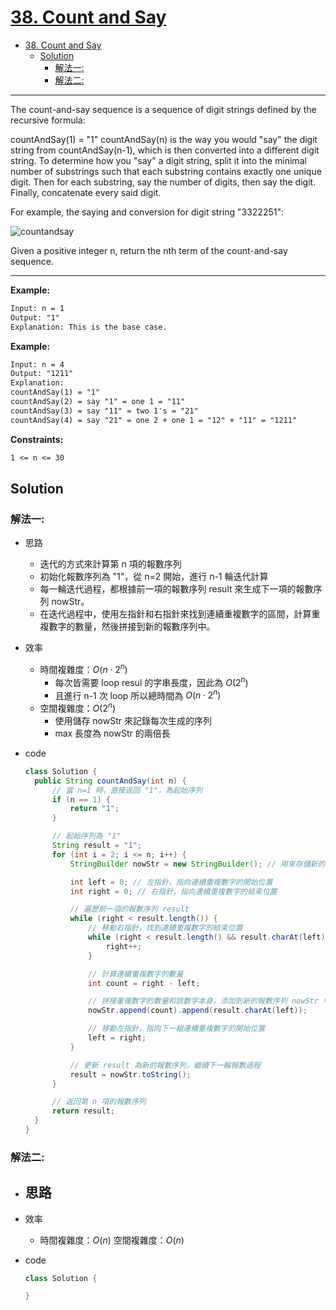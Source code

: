 # [38. Count and Say](https://leetcode.com/problems/count-and-say/)

- [38. Count and Say](#38-count-and-say)
  - [Solution](#solution)
    - [解法一:](#解法一)
    - [解法二:](#解法二)

---

The count-and-say sequence is a sequence of digit strings defined by the recursive formula:

countAndSay(1) = "1"
countAndSay(n) is the way you would "say" the digit string from countAndSay(n-1), which is then converted into a different digit string.
To determine how you "say" a digit string, split it into the minimal number of substrings such that each substring contains exactly one unique digit. Then for each substring, say the number of digits, then say the digit. Finally, concatenate every said digit.

For example, the saying and conversion for digit string "3322251":

![countandsay](https://assets.leetcode.com/uploads/2020/10/23/countandsay.jpg)

Given a positive integer n, return the nth term of the count-and-say sequence.

---

**Example:**

```txt
Input: n = 1
Output: "1"
Explanation: This is the base case.
```

**Example:**

```txt
Input: n = 4
Output: "1211"
Explanation:
countAndSay(1) = "1"
countAndSay(2) = say "1" = one 1 = "11"
countAndSay(3) = say "11" = two 1's = "21"
countAndSay(4) = say "21" = one 2 + one 1 = "12" + "11" = "1211"
```

**Constraints:**

```txt
1 <= n <= 30
```

## Solution

### 解法一:

- 思路
  - 迭代的方式來計算第 n 項的報數序列
  - 初始化報數序列為 "1"，從 n=2 開始，進行 n-1 輪迭代計算
  - 每一輪迭代過程，都根據前一項的報數序列 result 來生成下一項的報數序列 nowStr。
  - 在迭代過程中，使用左指針和右指針來找到連續重複數字的區間，計算重複數字的數量，然後拼接到新的報數序列中。
- 效率
  - 時間複雜度：$O(n \cdot 2^n)$
    - 每次皆需要 loop resul 的字串長度，因此為 $O(2^n)$
    - 且進行 n-1 次 loop 所以總時間為 $O(n \cdot 2^n)$
  - 空間複雜度：$O(2^n)$
    - 使用儲存 nowStr 來記錄每次生成的序列
    - max 長度為 nowStr 的兩倍長
- code

  ```java
  class Solution {
    public String countAndSay(int n) {
        // 當 n=1 時，直接返回 "1"，為起始序列
        if (n == 1) {
            return "1";
        }

        // 起始序列為 "1"
        String result = "1";
        for (int i = 2; i <= n; i++) {
            StringBuilder nowStr = new StringBuilder(); // 用來存儲新的報數序列

            int left = 0; // 左指針，指向連續重複數字的開始位置
            int right = 0; // 右指針，指向連續重複數字的結束位置

            // 遍歷前一項的報數序列 result
            while (right < result.length()) {
                // 移動右指針，找到連續重複數字的結束位置
                while (right < result.length() && result.charAt(left) == result.charAt(right)) {
                    right++;
                }

                // 計算連續重複數字的數量
                int count = right - left;

                // 拼接重複數字的數量和該數字本身，添加到新的報數序列 nowStr 中
                nowStr.append(count).append(result.charAt(left));

                // 移動左指針，指向下一組連續重複數字的開始位置
                left = right;
            }

            // 更新 result 為新的報數序列，繼續下一輪報數過程
            result = nowStr.toString();
        }

        // 返回第 n 項的報數序列
        return result;
    }
  }
  ```

### 解法二:

- ## 思路
- 效率
  - 時間複雜度：$O(n)$
    空間複雜度：$O(n)$
- code

  ```java
  class Solution {

  }
  ```
